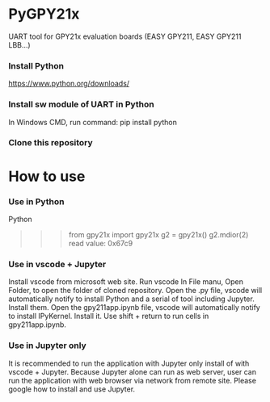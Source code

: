 # PyGPY21x
UART tool for GPY21x evaluation boards (EASY GPY211, EASY GPY211 LBB...)

### Install Python 
https://www.python.org/downloads/
### Install sw module of UART in Python
In Windows CMD, run command: pip install python
### Clone this repository  

# How to use
### Use in Python
Python
>>>from gpy21x import gpy21x
>>>g2 = gpy21x()
>>>g2.mdior(2)
read value: 0x67c9  

### Use in vscode + Jupyter
Install vscode from microsoft web site.
Run vscode
In File manu, Open Folder, to open the folder of cloned repository.
Open the .py file, vscode will automatically notify to install Python and a serial of tool including Jupyter. Install them.
Open the gpy211app.ipynb file, vscode will automatically notify to install IPyKernel. Install it.
Use shift + return to run cells in gpy211app.ipynb.

### Use in Jupyter only
It is recommended to run the application with Jupyter only install of with vscode + Jupyter. Because Jupyter alone can run as web server, user can run the application with web browser via network from remote site.
Please google how to install and use Jupyter.



